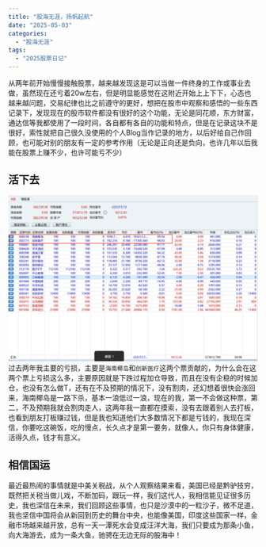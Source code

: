 ```yaml
---
title: "股海无涯，扬帆起航"
date: "2025-05-03"
categories: 
  - "股海无涯"
tags: 
  - "2025股票日记"
---
```

从两年前开始慢慢接触股票，越来越发现这是可以当做一件终身的工作或事业去做，虽然现在还亏着20w左右，但是明显能感觉在这附近开始上上下下，心态也越来越问题，交易纪律也比之前遵守的更好，想把在股市中观察和感悟的一些东西记录下，发现现在的股市软件都没有很好的这个功能，无论是同花顺，东方财富，通达信等我都使用了一段时间，各自都有各自的功能和特点，但是在记录这块不是很好，索性就把自己很久没使用的个人Blog当作记录的地方，以后好给自己作回顾，也可能对别的朋友有一定的参考作用（无论是正向还是负向，也许几年以后我能在股票上赚不少，也许可能亏不少）
## 活下去
![alt text](image.png)
过去两年我主要的亏损，主要是`海南椰岛`和`创新医疗`这两个票贡献的，为什么会在这两个票上亏损这么多，主要原因就是下跌过程加仓导致，而且在没有企稳的时候加仓，也没有怎么做T，还有在不及预期的情况下，没有割肉，还幻想着很快会涨回来，海南椰岛是一路下杀，基本一浪低过一浪，现在的我，第一不会做这种票，第二，不及预期我就会割肉走人，这两年我一直都在摸索，没有去跟着别人去打板，也看到朋友打板赚过钱，但是我也知道他们大多数情况下都是亏钱的，我现在深信，你要吃这碗饭，吃的慢点，长久点才是第一要务，就像人，你只有身体健康，活得久点，钱才有意义。
## 相信国运
最近最热闹的事情就是中美关税战，从个人观察结果来看，美国已经是黔驴技穷，既然把关税当做儿戏，不断加码，跟玩一样，我们这代人，我相信能见证很多历史，我也深信在未来，我们回顾这些事情，也只是沙漠中的一粒沙子，微不足道，我也坚信中国将会从新回到历史的舞台中央，也能像美国，印度这些国家一样，金融市场越来越开放，总有一天一潭死水会变成汪洋大海，我们只要成为那条小鱼，向大海游去，成为一条大鱼，驰骋在无边无际的股海中！